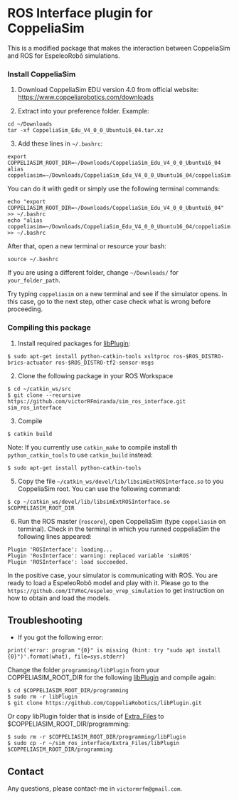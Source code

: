 # ROS Interface plugin for CoppeliaSim

This is a modified package that makes the interaction between CoppeliaSim and ROS for EspeleoRobô simulations.

### Install CoppeliaSim

1. Download CoppeliaSim EDU version 4.0 from official website: https://www.coppeliarobotics.com/downloads

2. Extract into your preference folder. Example:
```
cd ~/Downloads
tar -xf CoppeliaSim_Edu_V4_0_0_Ubuntu16_04.tar.xz
```

3. Add these lines in `~/.bashrc`:
```
export COPPELIASIM_ROOT_DIR=~/Downloads/CoppeliaSim_Edu_V4_0_0_Ubuntu16_04
alias coppeliasim=~/Downloads/CoppeliaSim_Edu_V4_0_0_Ubuntu16_04/coppeliaSim.sh
```

You can do it wiith gedit or simply use the following terminal commands:
```
echo "export COPPELIASIM_ROOT_DIR=~/Downloads/CoppeliaSim_Edu_V4_0_0_Ubuntu16_04" >> ~/.bashrc
echo "alias coppeliasim=~/Downloads/CoppeliaSim_Edu_V4_0_0_Ubuntu16_04/coppeliaSim.sh" >> ~/.bashrc
```

After that, open a new terminal or resource your bash:
```
source ~/.bashrc 
```

If you are using a different folder, change `~/Downloads/` for `your_folder_path`.

Try typing `coppeliasim` on a new terminal and see if the simulator opens. In this case, go to the next step, other case check what is wrong before proceeding.


### Compiling this package

1. Install required packages for [libPlugin](https://github.com/CoppeliaRobotics/libPlugin): 
  ```
  $ sudo apt-get install python-catkin-tools xsltproc ros-$ROS_DISTRO-brics-actuator ros-$ROS_DISTRO-tf2-sensor-msgs
  ```
 
2. Clone the following package in your ROS Workspace
```
$ cd ~/catkin_ws/src
$ git clone --recursive https://github.com/victorRFmiranda/sim_ros_interface.git sim_ros_interface
```

3. Compile
```
$ catkin build
```

Note: If you currently use `catkin_make` to compile install th `python_catkin_tools` to use `catkin_build` instead:
```
$ sudo apt-get install python-catkin-tools
```

5. Copy the file `~/catkin_ws/devel/lib/libsimExtROSInterface.so` to you CoppeliaSim root. You can use the following command:
```
$ cp ~/catkin_ws/devel/lib/libsimExtROSInterface.so $COPPELIASIM_ROOT_DIR
```

6. Run the ROS master (`roscore`), open CoppeliaSim (type `coppeliasim` on terminal). Check in the terminal in which you runned coppeliaSim the following lines appeared:
```
Plugin 'ROSInterface': loading...
Plugin 'RosInterface': warning: replaced variable 'simROS'
Plugin 'ROSInterface': load succeeded.

```
In the positive case, your simulator is communicating with ROS. You are ready to load a EspeleoRobô model and play with it. Please go to the `https://github.com/ITVRoC/espeleo_vrep_simulation` to get instruction on how to obtain and load the models.

## Troubleshooting

- If you got the following error:

```
print('error: program "{0}" is missing (hint: try "sudo apt install {0}")'.format(what), file=sys.stderr)
```

Change the folder `programming/libPlugin` from your COPPELIASIM_ROOT_DIR for the following [libPlugin](https://github.com/CoppeliaRobotics/libPlugin) and compile again:


```
$ cd $COPPELIASIM_ROOT_DIR/programming
$ sudo rm -r libPlugin
$ git clone https://github.com/CoppeliaRobotics/libPlugin.git
```

Or copy libPlugin folder that is inside of [Extra_Files](https://github.com/victorRFmiranda/sim_ros_interface/tree/master/Extra_Files) to $COPPELIASIM_ROOT_DIR/programming:


```
$ sudo rm -r $COPPELIASIM_ROOT_DIR/programming/libPlugin
$ sudo cp -r ~/sim_ros_interface/Extra_Files/libPlugin $COPPELIASIM_ROOT_DIR/programming
```


## Contact

Any questions, please contact-me in ``victormrfm@gmail.com``.
